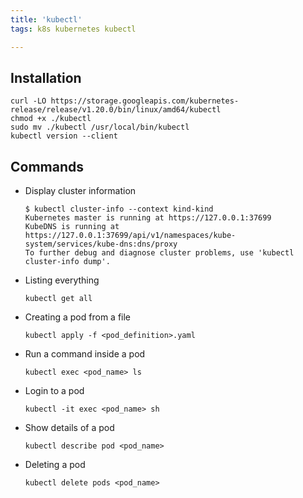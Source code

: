 ```yaml
---
title: 'kubectl'
tags: k8s kubernetes kubectl

---
```


## Installation

```shell
curl -LO https://storage.googleapis.com/kubernetes-release/release/v1.20.0/bin/linux/amd64/kubectl
chmod +x ./kubectl
sudo mv ./kubectl /usr/local/bin/kubectl
kubectl version --client
```

## Commands

- Display cluster information

  ```shell
  $ kubectl cluster-info --context kind-kind
  Kubernetes master is running at https://127.0.0.1:37699
  KubeDNS is running at https://127.0.0.1:37699/api/v1/namespaces/kube-system/services/kube-dns:dns/proxy
  To further debug and diagnose cluster problems, use 'kubectl cluster-info dump'.
  ```

- Listing everything

  ```shell
  kubectl get all
  ```

- Creating a pod from a file

  ```shell
  kubectl apply -f <pod_definition>.yaml
  ```

- Run a command inside a pod

  ```shell
  kubectl exec <pod_name> ls
  ```

- Login to a pod

  ```shell
  kubectl -it exec <pod_name> sh
  ```

- Show details of a pod

  ```shell
  kubectl describe pod <pod_name>
  ```

- Deleting a pod

  ```shell
  kubectl delete pods <pod_name>
  ```
